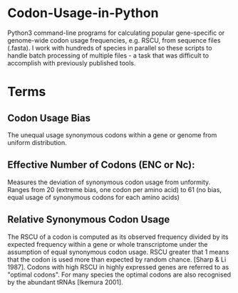 # Codon-Usage-in-Python
Python3 command-line programs for calculating popular gene-specific or genome-wide codon usage frequencies, e.g. RSCU, from sequence files (.fasta).  I work with hundreds of species in parallel so these scripts to handle batch processing of multiple files - a task that was difficult to accomplish with previously published tools. 

# Terms
## Codon Usage Bias
The unequal usage synonymous codons within a gene or genome from uniform distribution. 
## Effective Number of Codons (ENC or Nc):
Measures the deviation of synonymous codon usage from unformity. Ranges from 20 (extreme bias, one codon per amino acid) to 61 (no bias, equal usage of synonymous codons for each amino acids)

## Relative Synonymous Codon Usage
The RSCU of a codon is computed as its observed frequency  divided by its expected frequency within a gene or whole transcriptome under the assumption of equal synonymous codon usage. RSCU greater that 1 means that the codon is used more than expected by random chance. [Sharp & Li 1987]. Codons with high RSCU in highly expressed genes are referred to as "optimal codons". For many species the optimal codons are also recognised by the abundant tRNAs [Ikemura 2001]. 

